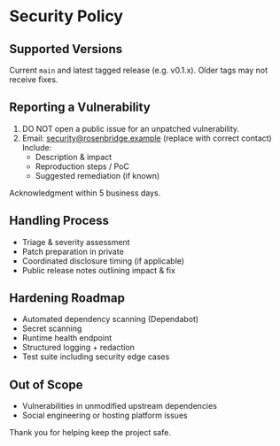 # Security Policy

## Supported Versions
Current `main` and latest tagged release (e.g. v0.1.x). Older tags may not receive fixes.

## Reporting a Vulnerability
1. DO NOT open a public issue for an unpatched vulnerability.
2. Email: security@rosenbridge.example (replace with correct contact)  
   Include:
   - Description & impact
   - Reproduction steps / PoC
   - Suggested remediation (if known)

Acknowledgment within 5 business days.

## Handling Process
- Triage & severity assessment
- Patch preparation in private
- Coordinated disclosure timing (if applicable)
- Public release notes outlining impact & fix

## Hardening Roadmap
- Automated dependency scanning (Dependabot)
- Secret scanning
- Runtime health endpoint
- Structured logging + redaction
- Test suite including security edge cases

## Out of Scope
- Vulnerabilities in unmodified upstream dependencies
- Social engineering or hosting platform issues

Thank you for helping keep the project safe.
